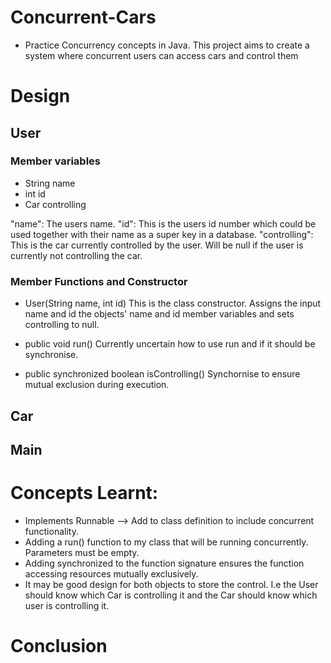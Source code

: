 # Concurrent-Cars
+ Practice Concurrency concepts in Java. This project aims to create a system where concurrent users can access cars and control them

# Design
## User
### Member variables
+ String name
+ int id
+ Car controlling

"name": The users name.
"id": This is the users id number which could be used together with their name as a super key in a database.
"controlling": This is the car currently controlled by the user. Will be null if the user is currently not controlling the car.

### Member Functions and Constructor
+ User(String name, int id)
This is the class constructor. Assigns the input name and id the objects' name and id member variables and sets controlling to null.

+ public void run()
Currently uncertain how to use run and if it should be synchronise.

+ public synchronized boolean isControlling()
Synchornise to ensure mutual exclusion during execution. 



## Car 

## Main

# Concepts Learnt:
+ Implements Runnable --> Add to class definition to include concurrent functionality.
+ Adding a run() function to my class that will be running concurrently. Parameters must be empty.
+ Adding synchronized to the function signature ensures the function accessing resources mutually exclusively.
+ It may be good design for both objects to store the control. I.e the User should know which Car is controlling it and the Car should know which user is controlling it.

# Conclusion


